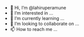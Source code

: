 - 👋 Hi, I’m @lahiruperamune
- 👀 I’m interested in ...
- 🌱 I’m currently learning ...
- 💞️ I’m looking to collaborate on ...
- 📫 How to reach me ...

<!---
lahiruperamune/lahiruperamune is a ✨ special ✨ repository because its `README.md` (this file) appears on your GitHub profile.
You can click the Preview link to take a look at your changes.
--->
